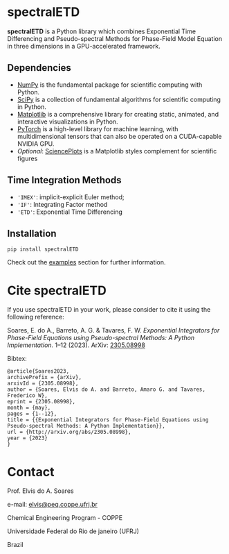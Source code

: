 # spectralETD

**spectralETD** is a Python library which combines Exponential Time Differencing and Pseudo-spectral Methods for Phase-Field Model Equation in three dimensions in a GPU-accelerated framework.

## Dependencies

* [NumPy](https://numpy.org) is the fundamental package for scientific computing with Python.
* [SciPy](https://scipy.org/) is a collection of fundamental algorithms for scientific computing in Python.
* [Matplotlib](https://matplotlib.org/stable/index.html) is a comprehensive library for creating static, animated, and interactive visualizations in Python.
* [PyTorch](https://pytorch.org/) is a high-level library for machine learning, with multidimensional tensors that can also be operated on a CUDA-capable NVIDIA GPU. 
* *Optional*: [SciencePlots](https://github.com/garrettj403/SciencePlots) is a Matplotlib styles complement for scientific figures

## Time Integration Methods

* `'IMEX'`: implicit-explicit Euler method;
* `'IF'`: Integrating Factor method
* `'ETD'`: Exponential Time Differencing

## Installation

```Shell
pip install spectralETD
```

Check out the [examples](examples) section for further information.

# Cite spectralETD

If you use spectralETD in your work, please consider to cite it using the following reference:

Soares, E. do A., Barreto, A. G. & Tavares, F. W. *Exponential Integrators for Phase-Field Equations using Pseudo-spectral Methods: A Python Implementation.* 1–12 (2023). ArXiv: [2305.08998](http://arxiv.org/abs/2305.08998)

Bibtex:

    @article{Soares2023,
    archivePrefix = {arXiv},
    arxivId = {2305.08998},
    author = {Soares, Elvis do A. and Barreto, Amaro G. and Tavares, Frederico W},
    eprint = {2305.08998},
    month = {may},
    pages = {1--12},
    title = {{Exponential Integrators for Phase-Field Equations using Pseudo-spectral Methods: A Python Implementation}},
    url = {http://arxiv.org/abs/2305.08998},
    year = {2023}
    }


# Contact
Prof. Elvis do A. Soares

e-mail: elvis@peq.coppe.ufrj.br

Chemical Engineering Program - COPPE

Universidade Federal do Rio de janeiro (UFRJ)

Brazil 